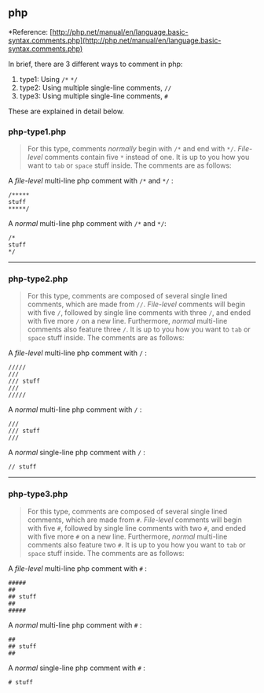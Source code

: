 ## php
*Reference: [http://php.net/manual/en/language.basic-syntax.comments.php](http://php.net/manual/en/language.basic-syntax.comments.php)

In brief, there are 3 different ways to comment in php:

1. type1: Using `/*` `*/`
2. type2: Using multiple single-line comments, `//`
3. type3: Using multiple single-line comments, `#`

These are explained in detail below.

### php-type1.php
> For this type, comments *normally* begin with `/*` and end with `*/`. *File-level* comments contain five `*` instead of one. It is up to you how you want to `tab` or `space` stuff inside. The comments are as follows:

A *file-level* multi-line php comment with `/*` and `*/` :

	/*****
	stuff
	*****/

A *normal* multi-line php comment with `/*` and `*/`:

	/*
	stuff
	*/

----------------------------------
### php-type2.php
> For this type, comments are composed of several single lined comments, which are made from `//`. *File-level* comments will begin with five `/`, followed by  single line comments with three `/`, and ended with five more `/` on a new line. Furthermore, *normal* multi-line comments also feature three `/`. It is up to you how you want to `tab` or `space` stuff inside. The comments are as follows:

A *file-level* multi-line php comment with `/` :

	/////
	///
	/// stuff
	///
	/////

A *normal* multi-line php comment with `/` :
	
	///
	/// stuff
	///

A *normal* single-line php comment with `/` :

	// stuff

----------------------------------
### php-type3.php
> For this type, comments are composed of several single lined comments, which are made from `#`. *File-level* comments will begin with five `#`, followed by  single line comments with two `#`, and ended with five more `#` on a new line. Furthermore, *normal* multi-line comments also feature two `#`. It is up to you how you want to `tab` or `space` stuff inside. The comments are as follows:

A *file-level* multi-line php comment with `#` :

	#####
	##
	## stuff
	##
	#####

A *normal* multi-line php comment with `#` :
	
	##
	## stuff
	##

A *normal* single-line php comment with `#` :

	# stuff
